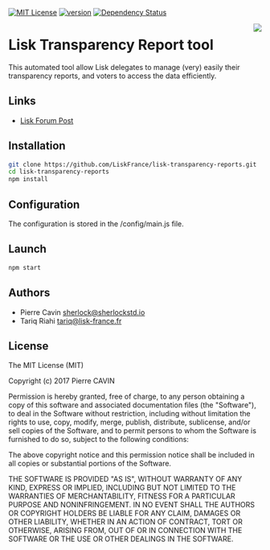 [![MIT License](https://img.shields.io/badge/license-MIT-blue.svg)](https://github.com/LiskFrance/lisk-transparency-reports/blob/master/LICENSE)
[![version](https://img.shields.io/badge/version-0.2.0-blue.svg)](https://github.com/SherlockStd/lisk-transparency-reports/releases)
[![Dependency Status](https://gemnasium.com/badges/github.com/SherlockStd/lisk-transparency-reports.svg)](https://gemnasium.com/github.com/SherlockStd/lisk-transparency-reports)

<img align="right" src="https://cdn.rawgit.com/feross/standard/master/badge.svg">

# Lisk Transparency Report tool


This automated tool allow Lisk delegates to manage (very) easily their transparency reports, and voters to access the data efficiently.


## Links
- [Lisk Forum Post](https://forum.lisk.io/viewtopic.php?f=25&t=1347)


## Installation

```bash
git clone https://github.com/LiskFrance/lisk-transparency-reports.git
cd lisk-transparency-reports
npm install
```


## Configuration

The configuration is stored in the /config/main.js file.


## Launch

```bash
npm start
```


## Authors

- Pierre Cavin <sherlock@sherlockstd.io>
- Tariq Riahi <tariq@lisk-france.fr>


## License

The MIT License (MIT)

Copyright (c) 2017 Pierre CAVIN

Permission is hereby granted, free of charge, to any person obtaining a copy of this software and associated documentation files (the "Software"), to deal in the Software without restriction, including without limitation the rights to use, copy, modify, merge, publish, distribute, sublicense, and/or sell copies of the Software, and to permit persons to whom the Software is furnished to do so, subject to the following conditions:  

The above copyright notice and this permission notice shall be included in all copies or substantial portions of the Software.

THE SOFTWARE IS PROVIDED "AS IS", WITHOUT WARRANTY OF ANY KIND, EXPRESS OR IMPLIED, INCLUDING BUT NOT LIMITED TO THE WARRANTIES OF MERCHANTABILITY, FITNESS FOR A PARTICULAR PURPOSE AND NONINFRINGEMENT. IN NO EVENT SHALL THE AUTHORS OR COPYRIGHT HOLDERS BE LIABLE FOR ANY CLAIM, DAMAGES OR OTHER LIABILITY, WHETHER IN AN ACTION OF CONTRACT, TORT OR OTHERWISE, ARISING FROM, OUT OF OR IN CONNECTION WITH THE SOFTWARE OR THE USE OR OTHER DEALINGS IN THE SOFTWARE.
